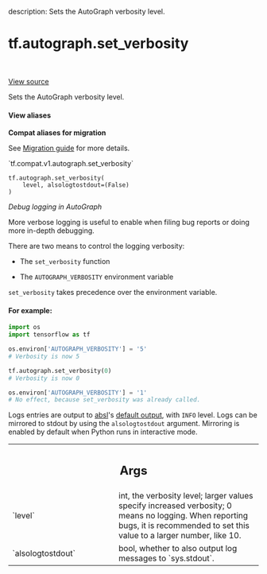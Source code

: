 description: Sets the AutoGraph verbosity level.

<div itemscope itemtype="http://developers.google.com/ReferenceObject">
<meta itemprop="name" content="tf.autograph.set_verbosity" />
<meta itemprop="path" content="Stable" />
</div>

# tf.autograph.set_verbosity

<!-- Insert buttons and diff -->

<table class="tfo-notebook-buttons tfo-api nocontent" align="left">

</table>

<a target="_blank" href="/code/stable/tensorflow/python/autograph/utils/ag_logging.py">View source</a>



Sets the AutoGraph verbosity level.

<section class="expandable">
  <h4 class="showalways">View aliases</h4>
  <p>
<b>Compat aliases for migration</b>
<p>See
<a href="https://www.tensorflow.org/guide/migrate">Migration guide</a> for
more details.</p>
<p>`tf.compat.v1.autograph.set_verbosity`</p>
</p>
</section>

<pre class="devsite-click-to-copy prettyprint lang-py tfo-signature-link">
<code>tf.autograph.set_verbosity(
    level, alsologtostdout=(False)
)
</code></pre>



<!-- Placeholder for "Used in" -->

_Debug logging in AutoGraph_

More verbose logging is useful to enable when filing bug reports or doing
more in-depth debugging.

There are two means to control the logging verbosity:

 * The `set_verbosity` function

 * The `AUTOGRAPH_VERBOSITY` environment variable

`set_verbosity` takes precedence over the environment variable.

#### For example:



```python
import os
import tensorflow as tf

os.environ['AUTOGRAPH_VERBOSITY'] = '5'
# Verbosity is now 5

tf.autograph.set_verbosity(0)
# Verbosity is now 0

os.environ['AUTOGRAPH_VERBOSITY'] = '1'
# No effect, because set_verbosity was already called.
```

Logs entries are output to [absl](https://abseil.io)'s
[default output](https://abseil.io/docs/python/guides/logging),
with `INFO` level.
Logs can be mirrored to stdout by using the `alsologtostdout` argument.
Mirroring is enabled by default when Python runs in interactive mode.

<!-- Tabular view -->
 <table class="responsive fixed orange">
<colgroup><col width="214px"><col></colgroup>
<tr><th colspan="2"><h2 class="add-link">Args</h2></th></tr>

<tr>
<td>
`level`
</td>
<td>
int, the verbosity level; larger values specify increased verbosity;
0 means no logging. When reporting bugs, it is recommended to set this
value to a larger number, like 10.
</td>
</tr><tr>
<td>
`alsologtostdout`
</td>
<td>
bool, whether to also output log messages to `sys.stdout`.
</td>
</tr>
</table>

